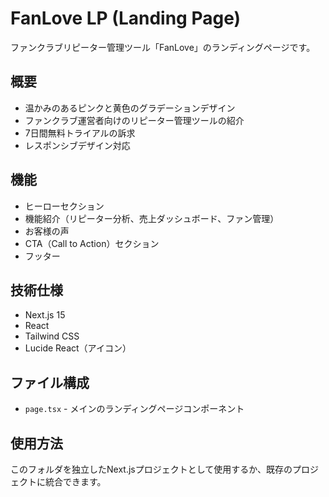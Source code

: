 # FanLove LP (Landing Page)

ファンクラブリピーター管理ツール「FanLove」のランディングページです。

## 概要

- 温かみのあるピンクと黄色のグラデーションデザイン
- ファンクラブ運営者向けのリピーター管理ツールの紹介
- 7日間無料トライアルの訴求
- レスポンシブデザイン対応

## 機能

- ヒーローセクション
- 機能紹介（リピーター分析、売上ダッシュボード、ファン管理）
- お客様の声
- CTA（Call to Action）セクション
- フッター

## 技術仕様

- Next.js 15
- React
- Tailwind CSS
- Lucide React（アイコン）

## ファイル構成

- `page.tsx` - メインのランディングページコンポーネント

## 使用方法

このフォルダを独立したNext.jsプロジェクトとして使用するか、既存のプロジェクトに統合できます。
